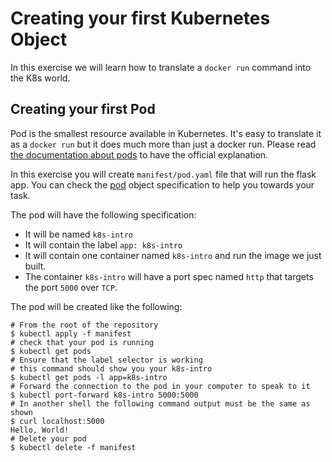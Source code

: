 # Creating your first Kubernetes Object

In this exercise we will learn how to translate a `docker run` command into the K8s world.

## Creating your first Pod

Pod is the smallest resource available in Kubernetes. It's easy to translate it as a `docker run` but it does much more than just a docker run. Please read [the documentation about pods] to have the official explanation. 

In this exercise you will create `manifest/pod.yaml` file that will run the flask app.
You can check the [pod] object specification to help you towards your task.

The pod will have the following specification:
* It will be named `k8s-intro`
* It will contain the label `app: k8s-intro`
* It will contain one container named `k8s-intro` and run the image we just built.
* The container `k8s-intro` will have a port spec named `http` that targets the port `5000` over `TCP`.


The pod will be created like the following:

```shell
# From the root of the repository
$ kubectl apply -f manifest
# check that your pod is running
$ kubectl get pods
# Ensure that the label selector is working
# this command should show you your k8s-intro
$ kubectl get pods -l app=k8s-intro
# Forward the connection to the pod in your computer to speak to it
$ kubectl port-forward k8s-intro 5000:5000
# In another shell the following command output must be the same as shown
$ curl localhost:5000
Hello, World!
# Delete your pod
$ kubectl delete -f manifest
```


[the documentation about pods]: https://kubernetes.io/docs/concepts/workloads/pods/
[pod]: https://kubernetes.io/docs/reference/generated/kubernetes-api/v1.20/#pod-v1-core
